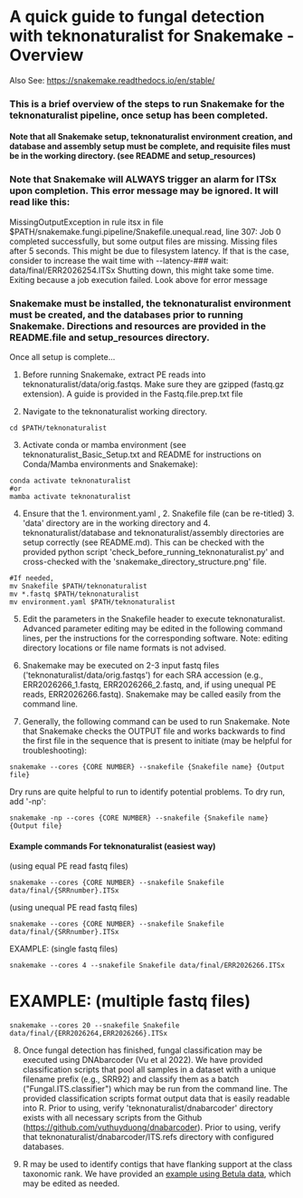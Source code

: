 # A quick guide to fungal detection with teknonaturalist for Snakemake - Overview
Also See: https://snakemake.readthedocs.io/en/stable/

### This is a brief overview of the steps to run Snakemake for the teknonaturalist pipeline, once setup has been completed. 
#### Note that all Snakemake setup, teknonaturalist environment creation, and database and assembly setup must be complete, and requisite files must be in the working directory. (see README and setup_resources)

### Note that Snakemake will ALWAYS trigger an alarm for ITSx upon completion. This error message may be ignored. It will read like this:
MissingOutputException in rule itsx in file $PATH/snakemake.fungi.pipeline/Snakefile.unequal.read, line 307:
Job 0 completed successfully, but some output files are missing. Missing files after 5 seconds. This might be due to filesystem latency. If that is the case, consider to increase the wait time with --latency-### wait:
data/final/ERR2026254.ITSx
Shutting down, this might take some time.
Exiting because a job execution failed. Look above for error message

### Snakemake must be installed, the teknonaturalist environment must be created, and the databases prior to running Snakemake. Directions and resources are provided in the README.file and setup_resources directory.  
Once all setup is complete...

1. Before running Snakemake, extract PE reads into teknonaturalist/data/orig.fastqs. Make sure they are gzipped (fastq.gz extension). A guide is provided in the Fastq.file.prep.txt file

2. Navigate to the teknonaturalist working directory.
```
cd $PATH/teknonaturalist
```

3. Activate conda or mamba environment (see teknonaturalist_Basic_Setup.txt and README for instructions on Conda/Mamba environments and Snakemake):
```
conda activate teknonaturalist
#or
mamba activate teknonaturalist
```

4. Ensure that the 1. environment.yaml , 2. Snakefile file (can be re-titled) 3. 'data' directory are in the working directory and 4. teknonaturalist/database and teknonaturalist/assembly directories are setup correctly (see README.md). This can be checked with the provided python script 'check_before_running_teknonaturalist.py' and cross-checked with the 'snakemake_directory_structure.png' file.
```
#If needed,
mv Snakefile $PATH/teknonaturalist
mv *.fastq $PATH/teknonaturalist
mv environment.yaml $PATH/teknonaturalist
```

5. Edit the parameters in the Snakefile header to execute teknonaturalist. Advanced parameter editing may be edited in the following command lines, per the instructions for the corresponding software. Note: editing directory locations or file name formats is not advised.

6. Snakemake may be executed on 2-3 input fastq files ('teknonaturalist/data/orig.fastqs') for each SRA accession (e.g., ERR2026266_1.fastq, ERR2026266_2.fastq, and, if using unequal PE reads, ERR2026266.fastq). Snakemake may be called easily from the command line.

7. Generally, the following command can be used to run Snakemake. Note that Snakemake checks the OUTPUT file and works backwards to find the first file in the sequence that is present to initiate (may be helpful for troubleshooting):
```
snakemake --cores {CORE NUMBER} --snakefile {Snakefile name} {Output file}
```

Dry runs are quite helpful to run to identify potential problems. To dry run, add '-np':
```
snakemake -np --cores {CORE NUMBER} --snakefile {Snakefile name} {Output file}
```

#### Example commands For teknonaturalist (easiest way) <br>

(using equal PE read fastq files)
```
snakemake --cores {CORE NUMBER} --snakefile Snakefile data/final/{SRRnumber}.ITSx
```

(using unequal PE read fastq files)
```
snakemake --cores {CORE NUMBER} --snakefile Snakefile data/final/{SRRnumber}.ITSx
```

EXAMPLE: (single fastq files)
```
snakemake --cores 4 --snakefile Snakefile data/final/ERR2026266.ITSx
```
# EXAMPLE: (multiple fastq files)
```
snakemake --cores 20 --snakefile Snakefile data/final/{ERR2026264,ERR2026266}.ITSx
```

8. Once fungal detection has finished, fungal classification may be executed using DNAbarcoder (Vu et al 2022). We have provided classification scripts that pool all samples in a dataset with a unique filename prefix (e.g., SRR92) and classify them as a batch ("Fungal.ITS.classifier") which may be run from the command line. The provided classification scripts format output data that is easily readable into R. Prior to using, verify 'teknonaturalist/dnabarcoder' directory exists with all necessary scripts from the Github (https://github.com/vuthuyduong/dnabarcoder). Prior to using, verify that teknonaturalist/dnabarcoder/ITS.refs directory with configured databases. 

9. R may be used to identify contigs that have flanking support at the class taxonomic rank. We have provided an [example using Betula data](https://github.com/nicholasbard/tekno-manuscript-analysis/blob/main/analyze.5.8S.R), which may be edited as needed.

